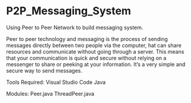 # P2P_Messaging_System

Using Peer to Peer Network to build messaging system.


Peer to peer technology and messaging is the process of sending messages directly between two people via the computer, hat can share resources and communicate without going through a server. This means that your communication is quick and secure without relying on a messenger to share or peeking at your information.
 It’s a very simple and secure way to send messages.


Tools Required:
Visual Studio Code
Java


Modules:
Peer.java
ThreadPeer.java

